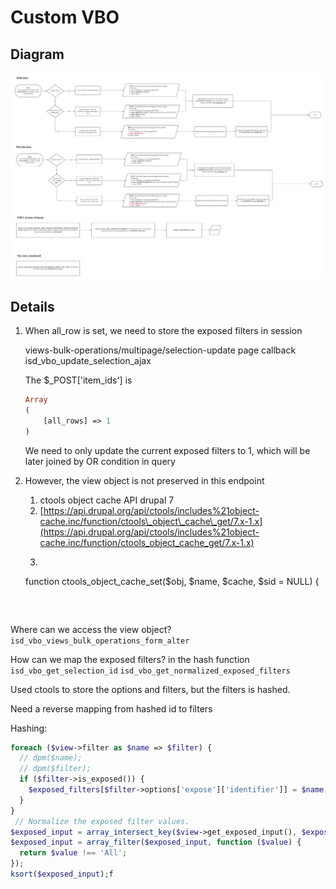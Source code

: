 # Custom VBO

## Diagram

![](.gitbook/assets/group-creation-vbo-student.png)

## Details

1. When all\_row is set, we need to store the exposed filters in session

   views-bulk-operations/multipage/selection-update page callback isd\_vbo\_update\_selection\_ajax

   The $\_POST\['item\_ids'\] is 

   ```php
   Array
   (
       [all_rows] => 1
   )
   ```

   We need to only update the current exposed filters to 1, which will be later joined by OR condition in query

2. However, the view object is not preserved in this endpoint
   1. ctools object cache API drupal 7
   2. [https://api.drupal.org/api/ctools/includes%21object-cache.inc/function/ctools\_object\_cache\_get/7.x-1.x](https://api.drupal.org/api/ctools/includes%21object-cache.inc/function/ctools_object_cache_get/7.x-1.x)
   3.   ```text
      function ctools_object_cache_set($obj, $name, $cache, $sid = NULL) {
      ```



Where can we access the view object? `isd_vbo_views_bulk_operations_form_alter`

How can we map the exposed filters? in the hash function `isd_vbo_get_selection_id` `isd_vbo_get_normalized_exposed_filters`

Used ctools to store the options and filters, but the filters is hashed.

Need a reverse mapping from hashed id to filters

Hashing:

```php
foreach ($view->filter as $name => $filter) {
  // dpm($name);
  // dpm($filter);
  if ($filter->is_exposed()) {
    $exposed_filters[$filter->options['expose']['identifier']] = $name;
  }
}
 // Normalize the exposed filter values.
$exposed_input = array_intersect_key($view->get_exposed_input(), $exposed_filters);
$exposed_input = array_filter($exposed_input, function ($value) {
  return $value !== 'All';
});
ksort($exposed_input);f

```



